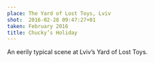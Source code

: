```yaml
---
place: The Yard of Lost Toys, Lviv
shot:  2016-02-28 09:47:27+01
taken: February 2016
title: Chucky’s Holiday
---
```


An eerily typical scene at Lviv’s Yard of Lost Toys.
